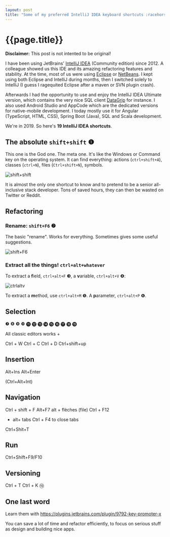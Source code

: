 ```yaml
---
layout: post
title: "Some of my preferred IntelliJ IDEA keyboard shortcuts :racehorse:"
---
```


# {{page.title}}

**Disclaimer:** This post is not intented to be original!

I have been using JetBrains' [IntelliJ IDEA](https://www.jetbrains.com/idea/) (Community edition) since 2012. A colleague showed us this IDE and its amazing refactoring features and stability. At the time, most of us were using [Eclipse](https://www.jetbrains.com/idea/) or [NetBeans](https://netbeans.apache.org/). I kept using both Eclipse and IntelliJ during months, then I switched solely to IntelliJ (I guess I ragequited Eclipse after a maven or SVN plugin crash). 

Afterwards I had the opportunity to use and enjoy the IntelliJ IDEA Ultimate version, which contains the very nice SQL client [DataGrip](https://www.jetbrains.com/datagrip/) for instance. I also used Android Studio and AppCode which are the dedicated versions for native-mobile development. I today mostly use it for Angular (TypeScript, HTML, CSS), Spring Boot (Java), SQL and Scala development. 

We're in 2019. So here's **19 IntelliJ IDEA shortcuts**.

<!--http://xahlee.info/comp/unicode_circled_numbers.html-->

## The absolute `shift+shift` ❶

This one is the God one. The meta one. It's like the Windows or Command key on the operating system. It can find everything: actions (`ctrl+shift+A`), classes (`ctrl+N`), files (`Ctrl+shift+N`), symbols. 

![shift+shift](/blog/assets/2019-11-06-shift+shift.png "shift+shift")

It is almost the only one shortcut to know and to pretend to be a senior all-inclusive stack developer. Tons of saved hours, they can then be wasted on Twitter or Reddit. 

## Refactoring 

### Rename: `shift+F6` ❷

The basic "rename". Works for everything. Sometimes gives some useful suggestions. 

![shift+F6](/blog/assets/2019-11-06-shift+F6.png "shift+F6")

### Extract all the things! `ctrl+alt+whatever`

To extract a **f**ield, `ctrl+alt+F` ❸, a **v**ariable, `ctrl+alt+V` ❹:

![ctrlaltv](/blog/assets/2019-11-06-ctrl+alt+V.png "ctrlaltv")

To extract a **m**ethod, use `ctrl+alt+M` ❺. A **p**arameter, `ctrl+alt+P` ❻.


## Selection 

❼ ❽ ❾ ❿ ⓫ ⓬ ⓭ ⓮ ⓯ ⓰ ⓱ ⓲ ⓳

All classic editors works  + 

Ctrl + W
Ctrl + C 
Ctrl + D
Ctrl+shift+up 



## Insertion 

Alt+Ins
Alt+Enter 

(Ctrl+Alt+Int)


## Navigation 

Ctrl + shift + F
Alt+F7
alt + flèches (file) 
Ctrl + F12 

+ alt+ tabs
Ctrl + F4 to close tabs

Ctrl+Shit+T 


## Run

Ctrl+Shift+F9/F10 

## Versioning 

Ctrl + T 
Ctrl + K ⑲

## One last word

Learn them with https://plugins.jetbrains.com/plugin/9792-key-promoter-x

You can save a lot of time and refactor efficiently, to focus on serious stuff as design and building nice apps. 



